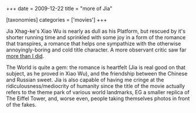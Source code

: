 +++
date = 2009-12-22
title = "more of Jia"

[taxonomies]
categories = ['movies']
+++

Jia Xhag-ke\'s Xiao Wu is nearly as dull as his Platform, but rescued by
it\'s shorter running time and sprinkled with some joy in a form of the
romance that transpires, a romance that helps one sympathize with the
otherwise annoyingly-boring and cold title character. A more observant
critic saw far [more than I did].

The World is quite a gem: the romance is heartfelt (Jia is real good on
that subject, as he proved in Xiao Wu), and the friendship between the
Chinese and Russian sweet. Jia is also capable of having me cringe at
the ridiculousness/mediocrity of humanity since the title of the movie
actually refers to the theme park of various world landmarks, EG a
smaller replica of The Eiffel Tower, and, worse even, people taking
themselves photos in front of the fakes.

  [more than I did]: http://sensesofcinema.com/2003/great-directors/jia/
